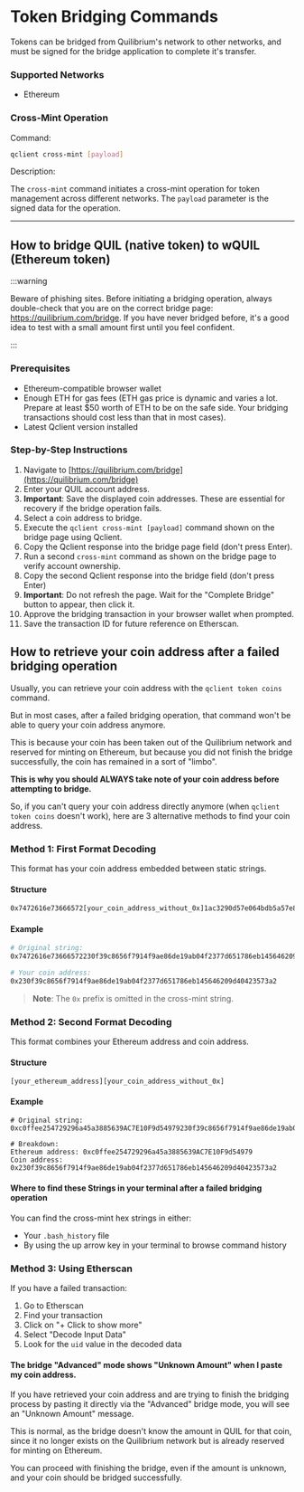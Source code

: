 # Token Bridging Commands
Tokens can be bridged from Quilibrium's network to other networks, and must be signed for the bridge application to complete it's transfer.

### Supported Networks
- Ethereum

### Cross-Mint Operation

Command:

```bash
qclient cross-mint [payload]
```

Description:

The `cross-mint` command initiates a cross-mint operation for token management across different networks. The `payload` parameter is the signed data for the operation.

---

## How to bridge QUIL (native token) to wQUIL (Ethereum token)

:::warning

Beware of phishing sites. Before initiating a bridging operation, always double-check that you are on the correct bridge page: https://quilibrium.com/bridge. If you have never bridged before, it's a good idea to test with a small amount first until you feel confident.

:::

### Prerequisites

* Ethereum-compatible browser wallet
* Enough ETH for gas fees (ETH gas price is dynamic and varies a lot. Prepare at least $50 worth of ETH to be on the safe side. Your bridging transactions should cost less than that in most cases).
* Latest Qclient version installed

### Step-by-Step Instructions

1. Navigate to [https://quilibrium.com/bridge](https://quilibrium.com/bridge)
2. Enter your QUIL account address.
3. **Important**: Save the displayed coin addresses. These are essential for recovery if the bridge operation fails.
4. Select a coin address to bridge.
5.  Execute the `qclient cross-mint [payload]` command shown on the bridge page using Qclient.
6. Copy the Qclient response into the bridge page field (don't press Enter).
7. Run a second `cross-mint` command as shown on the bridge page to verify account ownership.
8. Copy the second Qclient response into the bridge field (don't press Enter)
9. **Important**: Do not refresh the page. Wait for the "Complete Bridge" button to appear, then click it.
10. Approve the bridging transaction in your browser wallet when prompted.
11. Save the transaction ID for future reference on Etherscan.


## How to retrieve your coin address after a failed bridging operation

Usually, you can retrieve your coin address with the `qclient token coins` command.

But in most cases, after a failed bridging operation, that command won't be able to query your coin address anymore.

This is because your coin has been taken out of the Quilibrium network and reserved for minting on Ethereum, but because you did not finish the bridge successfully, the coin has remained in a sort of "limbo".

**This is why you should ALWAYS take note of your coin address before attempting to bridge.**

So, if you can't query your coin address directly anymore (when `qclient token coins` doesn't work), here are 3 alternative methods to find your coin address.

### Method 1: First Format Decoding

This format has your coin address embedded between static strings.

#### Structure

```sh
0x7472616e73666572[your_coin_address_without_0x]1ac3290d57e064bdb5a57e874b59290226a9f9730d69f1d963600883789d6ee2
```

#### Example

```bash
# Original string:
0x7472616e73666572230f39c8656f7914f9ae86de19ab04f2377d651786eb145646209d40423573a21ac3290d57e064bdb5a57e874b59290226a9f9730d69f1d963600883789d6ee2

# Your coin address:
0x230f39c8656f7914f9ae86de19ab04f2377d651786eb145646209d40423573a2
```

> **Note**: The `0x` prefix is omitted in the cross-mint string.

### Method 2: Second Format Decoding

This format combines your Ethereum address and coin address.

#### Structure

```shell
[your_ethereum_address][your_coin_address_without_0x]
```

#### Example

```shell
# Original string:
0xc0ffee254729296a45a3885639AC7E10F9d54979230f39c8656f7914f9ae86de19ab04f2377d651786eb145646209d40423573a2

# Breakdown:
Ethereum address: 0xc0ffee254729296a45a3885639AC7E10F9d54979
Coin address: 0x230f39c8656f7914f9ae86de19ab04f2377d651786eb145646209d40423573a2
```

#### Where to find these Strings in your terminal after a failed bridging operation

You can find the cross-mint hex strings in either:

* Your `.bash_history` file
* By using the up arrow key in your terminal to browse command history

### Method 3: Using Etherscan

If you have a failed transaction:

1. Go to Etherscan
2. Find your transaction
3. Click on "+ Click to show more"
4. Select "Decode Input Data"
5. Look for the `uid` value in the decoded data

#### The bridge "Advanced" mode shows "Unknown Amount" when I paste my coin address.

If you have retrieved your coin address and are trying to finish the bridging process by pasting it directly via the "Advanced" bridge mode, you will see an "Unknown Amount" message.

This is normal, as the bridge doesn't know the amount in QUIL for that coin, since it no longer exists on the Quilibrium network but is already reserved for minting on Ethereum.

You can proceed with finishing the bridge, even if the amount is unknown, and your coin should be bridged successfully.

